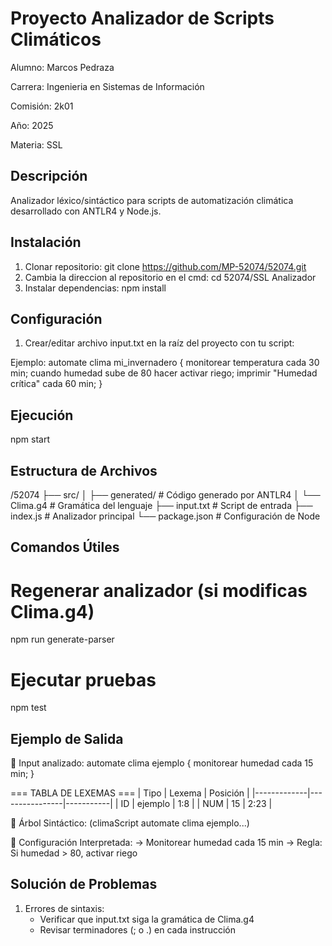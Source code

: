 # Proyecto Analizador de Scripts Climáticos
Alumno: Marcos Pedraza

Carrera: Ingenieria en Sistemas de Información

Comisión: 2k01

Año: 2025

Materia: SSL

## Descripción
Analizador léxico/sintáctico para scripts de automatización climática desarrollado con ANTLR4 y Node.js.

## Instalación
1. Clonar repositorio:
git clone https://github.com/MP-52074/52074.git
2. Cambia la direccion al repositorio en el cmd: cd 52074/SSL Analizador
3. Instalar dependencias:
npm install

## Configuración
1. Crear/editar archivo input.txt en la raíz del proyecto con tu script:

Ejemplo: automate clima mi_invernadero {
monitorear temperatura cada 30 min;
cuando humedad sube de 80 hacer activar riego;
imprimir "Humedad crítica" cada 60 min;
}

## Ejecución
npm start

## Estructura de Archivos
/52074
├── src/
│   ├── generated/    # Código generado por ANTLR4
│   └── Clima.g4      # Gramática del lenguaje
├── input.txt         # Script de entrada
├── index.js          # Analizador principal
└── package.json      # Configuración de Node

## Comandos Útiles
# Regenerar analizador (si modificas Clima.g4)
npm run generate-parser

# Ejecutar pruebas
npm test

## Ejemplo de Salida
📄 Input analizado:
automate clima ejemplo {
  monitorear humedad cada 15 min;
}

=== TABLA DE LEXEMAS ===
| Tipo        | Lexema         | Posición  |
|-------------|----------------|-----------|
| ID          | ejemplo        | 1:8       |
| NUM         | 15             | 2:23      |

🌳 Árbol Sintáctico:
(climaScript automate clima ejemplo...)

🔧 Configuración Interpretada:
   → Monitorear humedad cada 15 min
   → Regla: Si humedad > 80, activar riego

## Solución de Problemas
1. Errores de sintaxis:
   - Verificar que input.txt siga la gramática de Clima.g4
   - Revisar terminadores (; o .) en cada instrucción


